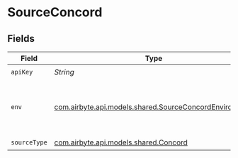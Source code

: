 # SourceConcord


## Fields

| Field                                                                                                     | Type                                                                                                      | Required                                                                                                  | Description                                                                                               |
| --------------------------------------------------------------------------------------------------------- | --------------------------------------------------------------------------------------------------------- | --------------------------------------------------------------------------------------------------------- | --------------------------------------------------------------------------------------------------------- |
| `apiKey`                                                                                                  | *String*                                                                                                  | :heavy_check_mark:                                                                                        | N/A                                                                                                       |
| `env`                                                                                                     | [com.airbyte.api.models.shared.SourceConcordEnvironment](../../models/shared/SourceConcordEnvironment.md) | :heavy_check_mark:                                                                                        | The environment from where you want to access the API.                                                    |
| `sourceType`                                                                                              | [com.airbyte.api.models.shared.Concord](../../models/shared/Concord.md)                                   | :heavy_check_mark:                                                                                        | N/A                                                                                                       |
